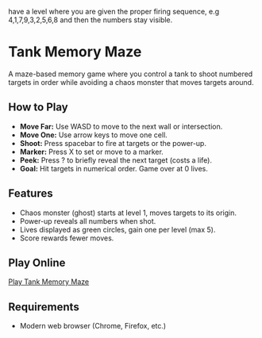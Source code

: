 have a level where you are given the proper firing sequence, e.g 4,1,7,9,3,2,5,6,8 and then the numbers stay visible.

# Tank Memory Maze

A maze-based memory game where you control a tank to shoot numbered targets in order while avoiding a chaos monster that moves targets around.

## How to Play

- **Move Far:** Use WASD to move to the next wall or intersection.
- **Move One:** Use arrow keys to move one cell.
- **Shoot:** Press spacebar to fire at targets or the power-up.
- **Marker:** Press X to set or move to a marker.
- **Peek:** Press ? to briefly reveal the next target (costs a life).
- **Goal:** Hit targets in numerical order. Game over at 0 lives.

## Features

- Chaos monster (ghost) starts at level 1, moves targets to its origin.
- Power-up reveals all numbers when shot.
- Lives displayed as green circles, gain one per level (max 5).
- Score rewards fewer moves.

## Play Online

[Play Tank Memory Maze](https://ca0v.github.io/grok-lab/maze-memory.html)

## Requirements

- Modern web browser (Chrome, Firefox, etc.)
